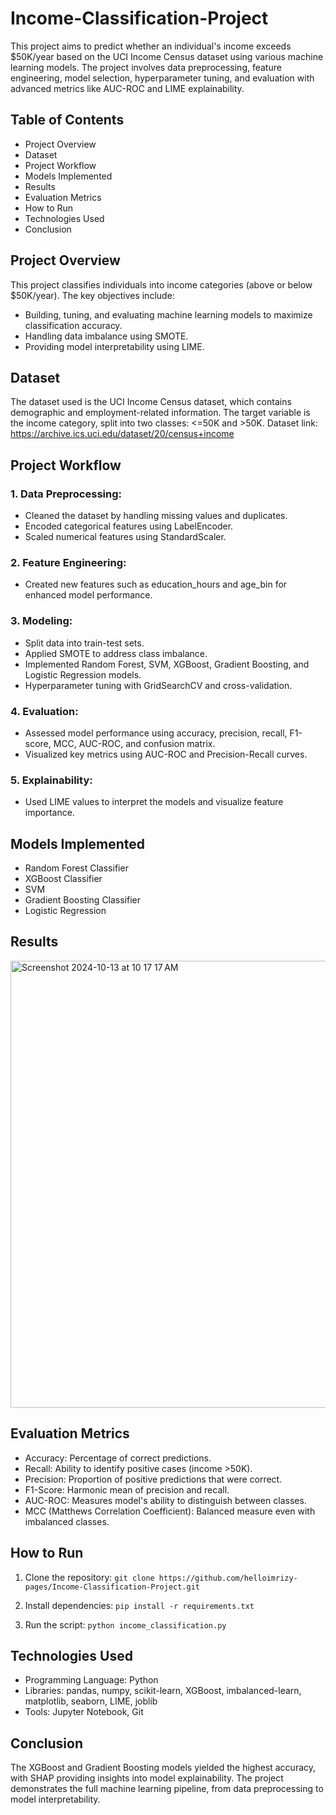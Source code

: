 # Income-Classification-Project
This project aims to predict whether an individual's income exceeds $50K/year based on the UCI Income Census dataset using various machine learning models. The project involves data preprocessing, feature engineering, model selection, hyperparameter tuning, and evaluation with advanced metrics like AUC-ROC and LIME explainability.

## Table of Contents
- Project Overview
- Dataset
- Project Workflow
- Models Implemented
- Results
- Evaluation Metrics
- How to Run
- Technologies Used
- Conclusion

## Project Overview
This project classifies individuals into income categories (above or below $50K/year). The key objectives include:
- Building, tuning, and evaluating machine learning models to maximize classification accuracy.
- Handling data imbalance using SMOTE.
- Providing model interpretability using LIME.

## Dataset
The dataset used is the UCI Income Census dataset, which contains demographic and employment-related information. The target variable is the income category, split into two classes: <=50K and >50K.
Dataset link: https://archive.ics.uci.edu/dataset/20/census+income

## Project Workflow
### 1. Data Preprocessing:
- Cleaned the dataset by handling missing values and duplicates.
- Encoded categorical features using LabelEncoder.
- Scaled numerical features using StandardScaler.

### 2. Feature Engineering:
- Created new features such as education_hours and age_bin for enhanced model performance.

### 3. Modeling:
- Split data into train-test sets.
- Applied SMOTE to address class imbalance.
- Implemented Random Forest, SVM, XGBoost, Gradient Boosting, and Logistic Regression models.
- Hyperparameter tuning with GridSearchCV and cross-validation.

### 4. Evaluation:
- Assessed model performance using accuracy, precision, recall, F1-score, MCC, AUC-ROC, and confusion matrix.
- Visualized key metrics using AUC-ROC and Precision-Recall curves.

### 5. Explainability:
- Used LIME values to interpret the models and visualize feature importance.

## Models Implemented
- Random Forest Classifier
- XGBoost Classifier
- SVM
- Gradient Boosting Classifier
- Logistic Regression

## Results 
<img width="715" alt="Screenshot 2024-10-13 at 10 17 17 AM" src="https://github.com/user-attachments/assets/1189598d-4f0d-4ff2-80a4-0cdcd21021f6">

## Evaluation Metrics
- Accuracy: Percentage of correct predictions.
- Recall: Ability to identify positive cases (income >50K).
- Precision: Proportion of positive predictions that were correct.
- F1-Score: Harmonic mean of precision and recall.
- AUC-ROC: Measures model's ability to distinguish between classes.
- MCC (Matthews Correlation Coefficient): Balanced measure even with imbalanced classes.

## How to Run
1. Clone the repository:
`git clone https://github.com/helloimrizy-pages/Income-Classification-Project.git`

2. Install dependencies:
`pip install -r requirements.txt`

3. Run the script:
`python income_classification.py`

## Technologies Used
- Programming Language: Python
- Libraries: pandas, numpy, scikit-learn, XGBoost, imbalanced-learn, matplotlib, seaborn, LIME, joblib
- Tools: Jupyter Notebook, Git

## Conclusion
The XGBoost and Gradient Boosting models yielded the highest accuracy, with SHAP providing insights into model explainability. The project demonstrates the full machine learning pipeline, from data preprocessing to model interpretability.

